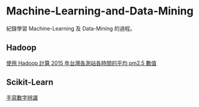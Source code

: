 # Machine-Learning-and-Data-Mining

紀錄學習 Machine-Learning 及 Data-Mining 的過程。

## Hadoop

[使用 Hadoop 計算 2015 年台灣各測站各時間的平均 pm2.5 數值](https://github.com/YanHaoChen/Machine-Learning-and-Data-Mining/tree/master/hadoop/pm25)

## Scikit-Learn

[手寫數字辨識](https://github.com/YanHaoChen/Machine-Learning-and-Data-Mining/tree/master/sklearn/Support-Vector-Classification)

